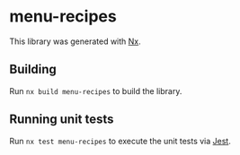 # menu-recipes

This library was generated with [Nx](https://nx.dev).

## Building

Run `nx build menu-recipes` to build the library.

## Running unit tests

Run `nx test menu-recipes` to execute the unit tests via [Jest](https://jestjs.io).
